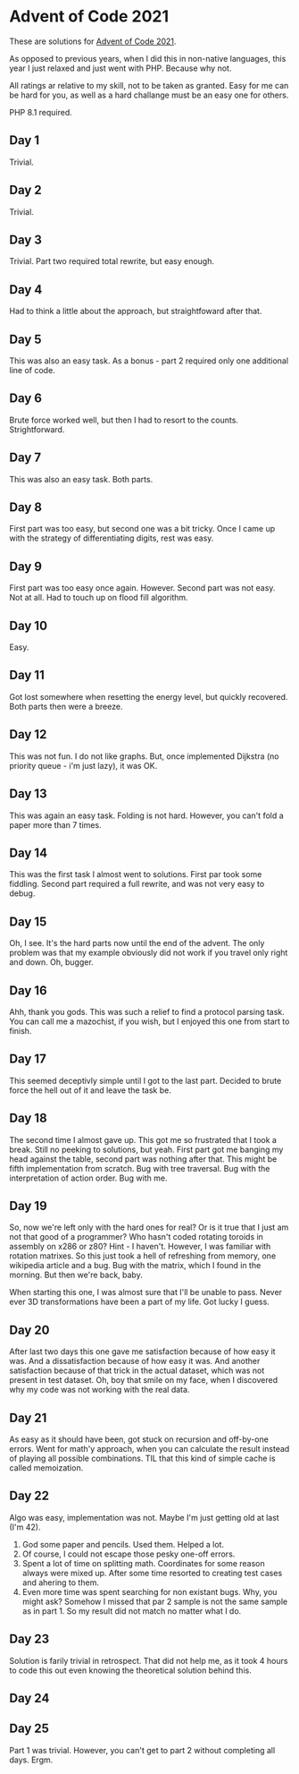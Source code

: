 # Advent of Code 2021

These are solutions for [Advent of Code 2021](https://adventofcode.com/2021).

As opposed to previous years, when I did this in non-native languages, this year I just relaxed and just went with PHP.
Because why not.

All ratings ar relative to my skill, not to be taken as granted. Easy for me can be hard for you, as well as a hard
challange must be an easy one for others.

PHP 8.1 required.

## Day 1

Trivial.

## Day 2

Trivial.

## Day 3

Trivial. Part two required total rewrite, but easy enough.

## Day 4

Had to think a little about the approach, but straightfoward after that.

## Day 5

This was also an easy task. As a bonus - part 2 required only one additional line of code.

## Day 6

Brute force worked well, but then I had to resort to the counts. Strightforward.

## Day 7

This was also an easy task. Both parts.

## Day 8

First part was too easy, but second one was a bit tricky. Once I came up with the strategy of differentiating digits,
rest was easy.

## Day 9

First part was too easy once again. However. Second part was not easy. Not at all. Had to touch up on flood fill
algorithm.

## Day 10

Easy.

## Day 11

Got lost somewhere when resetting the energy level, but quickly recovered. Both parts then were a breeze.

## Day 12

This was not fun. I do not like graphs. But, once implemented Dijkstra (no priority queue - i'm just lazy), it was OK.

## Day 13

This was again an easy task. Folding is not hard. However, you can't fold a paper more than 7 times.

## Day 14

This was the first task I almost went to solutions. First par took some fiddling. Second part required a full rewrite,
and was not very easy to debug.

## Day 15

Oh, I see. It's the hard parts now until the end of the advent. The only problem was that my example obviously did not
work if you travel only right and down. Oh, bugger.

## Day 16

Ahh, thank you gods. This was such a relief to find a protocol parsing task. You can call me a mazochist, if you wish,
but I enjoyed this one from start to finish.

## Day 17

This seemed deceptivly simple until I got to the last part. Decided to brute force the hell out of it and leave the task
be.

## Day 18

The second time I almost gave up. This got me so frustrated that I took a break. Still no peeking to solutions, but
yeah. First part got me banging my head against the table, second part was nothing after that. This might be fifth
implementation from scratch. Bug with tree traversal. Bug with the interpretation of action order. Bug with me.

## Day 19

So, now we're left only with the hard ones for real? Or is it true that I just am not that good of a programmer? Who
hasn't coded rotating toroids in assembly on x286 or z80? Hint - I haven't. However, I was familiar with rotation
matrixes. So this just took a hell of refreshing from memory, one wikipedia article and a bug. Bug with the matrix,
which I found in the morning. But then we're back, baby.

When starting this one, I was almost sure that I'll be unable to pass. Never ever 3D transformations have been a part of
my life. Got lucky I guess.

## Day 20

After last two days this one gave me satisfaction because of how easy it was. And a dissatisfaction because of how easy
it was. And another satisfaction because of that trick in the actual dataset, which was not present in test dataset. Oh,
boy that smile on my face, when I discovered why my code was not working with the real data.

## Day 21

As easy as it should have been, got stuck on recursion and off-by-one errors. Went for math'y approach, when you can
calculate the result instead of playing all possible combinations. TIL that this kind of simple cache is called
memoization.

## Day 22

Algo was easy, implementation was not. Maybe I'm just getting old at last (I'm 42).

1. God some paper and pencils. Used them. Helped a lot.
2. Of course, I could not escape those pesky one-off errors.
3. Spent a lot of time on splitting math. Coordinates for some reason always were mixed up. After some time resorted to
   creating test cases and ahering to them.
4. Even more time was spent searching for non existant bugs. Why, you might ask? Somehow I missed that par 2 sample is
   not the same sample as in part 1. So my result did not match no matter what I do.

## Day 23

Solution is farily trivial in retrospect. That did not help me, as it took 4 hours to code this out even knowing the
theoretical solution behind this.

## Day 24

## Day 25

Part 1 was trivial. However, you can't get to part 2 without completing all days. Ergm.